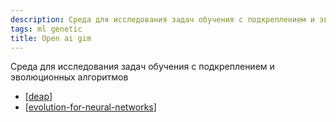 ```yaml
---
description: Среда для исследования задач обучения с подкреплением и эволюционных методов
tags: ml genetic
title: Open ai gim
---
```

Среда для исследования задач обучения с подкреплением и эволюционных алгоритмов

- [[deap]]
- [[evolution-for-neural-networks]]

[//begin]: # "Autogenerated link references for markdown compatibility"
[deap]: deap "Deap - генетические алгоритмы на python"
[evolution-for-neural-networks]: evolution-for-neural-networks "Evolution for neural networks"
[//end]: # "Autogenerated link references"